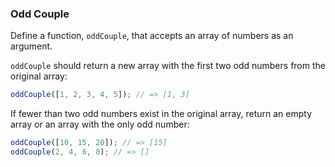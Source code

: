 ### Odd Couple

Define a function, `oddCouple`, that accepts an array of numbers as an argument.

`oddCouple` should return a new array with the first two odd numbers from the
original array:

```javascript
oddCouple([1, 2, 3, 4, 5]); // => [1, 3]
```

If fewer than two odd numbers exist in the original array, return an empty array
or an array with the only odd number:

```javascript
oddCouple([10, 15, 20]); // => [15]
oddCouple(2, 4, 6, 8); // => []
```

